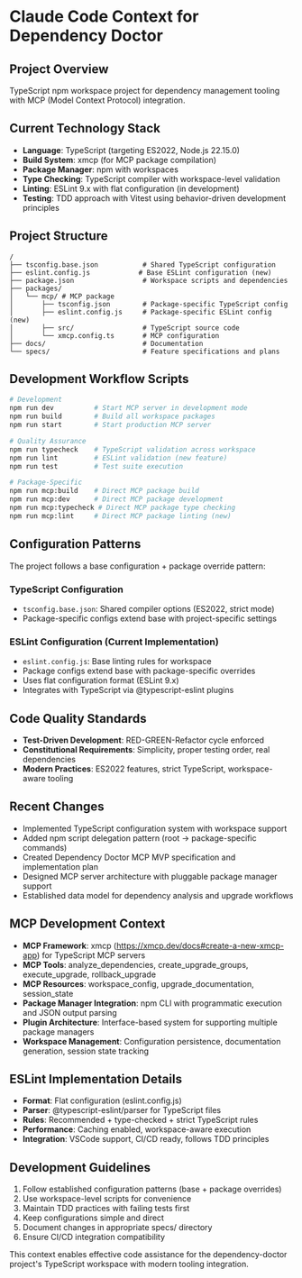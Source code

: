 # Claude Code Context for Dependency Doctor

## Project Overview

TypeScript npm workspace project for dependency management tooling with MCP (Model Context Protocol) integration.

## Current Technology Stack

- **Language**: TypeScript (targeting ES2022, Node.js 22.15.0)
- **Build System**: xmcp (for MCP package compilation)
- **Package Manager**: npm with workspaces
- **Type Checking**: TypeScript compiler with workspace-level validation
- **Linting**: ESLint 9.x with flat configuration (in development)
- **Testing**: TDD approach with Vitest using behavior-driven development principles

## Project Structure

```
/
├── tsconfig.base.json           # Shared TypeScript configuration
├── eslint.config.js            # Base ESLint configuration (new)
├── package.json                 # Workspace scripts and dependencies
├── packages/
│   └── mcp/ # MCP package
│       ├── tsconfig.json        # Package-specific TypeScript config
│       ├── eslint.config.js     # Package-specific ESLint config (new)
│       ├── src/                 # TypeScript source code
│       └── xmcp.config.ts       # MCP configuration
├── docs/                        # Documentation
└── specs/                       # Feature specifications and plans
```

## Development Workflow Scripts

```bash
# Development
npm run dev          # Start MCP server in development mode
npm run build        # Build all workspace packages
npm run start        # Start production MCP server

# Quality Assurance
npm run typecheck    # TypeScript validation across workspace
npm run lint         # ESLint validation (new feature)
npm run test         # Test suite execution

# Package-Specific
npm run mcp:build    # Direct MCP package build
npm run mcp:dev      # Direct MCP package development
npm run mcp:typecheck # Direct MCP package type checking
npm run mcp:lint     # Direct MCP package linting (new)
```

## Configuration Patterns

The project follows a base configuration + package override pattern:

### TypeScript Configuration

- `tsconfig.base.json`: Shared compiler options (ES2022, strict mode)
- Package-specific configs extend base with project-specific settings

### ESLint Configuration (Current Implementation)

- `eslint.config.js`: Base linting rules for workspace
- Package configs extend base with package-specific overrides
- Uses flat configuration format (ESLint 9.x)
- Integrates with TypeScript via @typescript-eslint plugins

## Code Quality Standards

- **Test-Driven Development**: RED-GREEN-Refactor cycle enforced
- **Constitutional Requirements**: Simplicity, proper testing order, real dependencies
- **Modern Practices**: ES2022 features, strict TypeScript, workspace-aware tooling

## Recent Changes

- Implemented TypeScript configuration system with workspace support
- Added npm script delegation pattern (root → package-specific commands)
- Created Dependency Doctor MCP MVP specification and implementation plan
- Designed MCP server architecture with pluggable package manager support
- Established data model for dependency analysis and upgrade workflows

## MCP Development Context

- **MCP Framework**: xmcp (https://xmcp.dev/docs#create-a-new-xmcp-app) for TypeScript MCP servers
- **MCP Tools**: analyze_dependencies, create_upgrade_groups, execute_upgrade, rollback_upgrade
- **MCP Resources**: workspace_config, upgrade_documentation, session_state
- **Package Manager Integration**: npm CLI with programmatic execution and JSON output parsing
- **Plugin Architecture**: Interface-based system for supporting multiple package managers
- **Workspace Management**: Configuration persistence, documentation generation, session state tracking

## ESLint Implementation Details

- **Format**: Flat configuration (eslint.config.js)
- **Parser**: @typescript-eslint/parser for TypeScript files
- **Rules**: Recommended + type-checked + strict TypeScript rules
- **Performance**: Caching enabled, workspace-aware execution
- **Integration**: VSCode support, CI/CD ready, follows TDD principles

## Development Guidelines

1. Follow established configuration patterns (base + package overrides)
2. Use workspace-level scripts for convenience
3. Maintain TDD practices with failing tests first
4. Keep configurations simple and direct
5. Document changes in appropriate specs/ directory
6. Ensure CI/CD integration compatibility

This context enables effective code assistance for the dependency-doctor project's TypeScript workspace with modern tooling integration.
